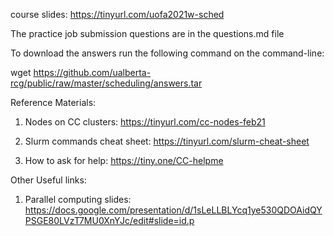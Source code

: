 course slides:   https://tinyurl.com/uofa2021w-sched

The practice job submission questions are in the questions.md file


To download the answers run the following command on the command-line:

wget https://github.com/ualberta-rcg/public/raw/master/scheduling/answers.tar

Reference Materials:

1. Nodes on CC clusters:  https://tinyurl.com/cc-nodes-feb21

1. Slurm commands cheat sheet: https://tinyurl.com/slurm-cheat-sheet

1. How to ask for help:   https://tiny.one/CC-helpme
 
Other Useful links:
1. Parallel computing slides: 
https://docs.google.com/presentation/d/1sLeLLBLYcq1ye530QDOAidQYPSGE80LVzT7MU0XnYJc/edit#slide=id.p
